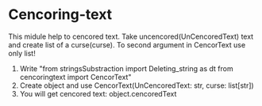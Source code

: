 # Cencoring-text

This midule help to cencored text. Take uncencored(UnCencoredText) text and create list of a curse(curse). To second argument in CencorText use only list! 
1. Write "from stringsSubstraction import Deleting_string as dt
        from cencoringtext import СencorText"
2. Create object and use CencorText(UnCencoredText: str, curse: list[str])
3. You will get cencored text: object.cencoredText
